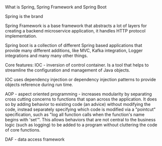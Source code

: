 What is Spring, Spring Framework and Spring Boot

Spring is the brand

Spring Framework is a base framework that abstracts a lot of layers for creating a backend microservice application, it handles HTTP protocol implementation.

Spring boot is a collection of different Spring based applications that provide many different additions, like MVC, Kafka integration, Logger integrations and many many other things.

Core features:
IOC - inversion of control container. Is a tool that helps to streamline the configuration and management of Java objects.

IOC uses dependency injection or dependency injection patterns to provide objects reference during run time.

AOP - aspect oriented programming - increases modularity by separating cross cutting concerns to functions that span across the application. It does so by adding behavior to existing code (an advice) without modifying the code, instead separately specifying which code is modified via a "pointcut" specification, such as "log all function calls when the function's name begins with 'set'". This allows behaviors that are not central to the business logic (such as logging) to be added to a program without cluttering the code of core functions. 

DAF - data access framework
